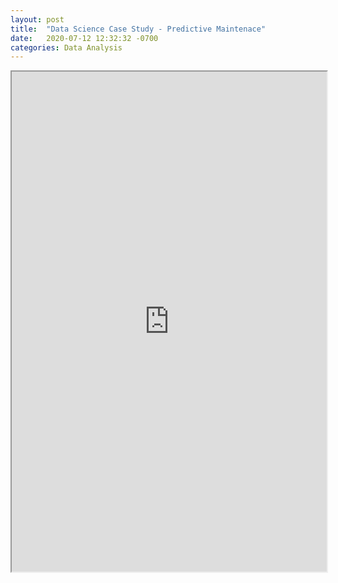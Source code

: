 ```yaml
---
layout: post
title:  "Data Science Case Study - Predictive Maintenace"
date:   2020-07-12 12:32:32 -0700
categories: Data Analysis
---
```


<iframe src="https://drive.google.com/file/d/1f6kryotgK2pNWus-Rw4De0sPaaWiX_3C/preview" width="100%" height="800em"></iframe>